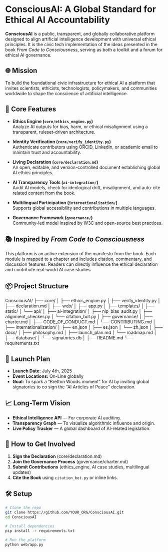 # ConsciousAI: A Global Standard for Ethical AI Accountability

**ConsciousAI** is a public, transparent, and globally collaborative platform designed to align artificial intelligence development with universal ethical principles. It is the civic tech implementation of the ideas presented in the book *From Code to Consciousness*, serving as both a toolkit and a forum for ethical AI governance.

## 🌐 Mission
To build the foundational civic infrastructure for ethical AI a platform that invites scientists, ethicists, technologists, policymakers, and communities worldwide to shape the conscience of artificial intelligence.

## 🔑 Core Features

- **Ethics Engine (`core/ethics_engine.py`)**  
  Analyze AI outputs for bias, harm, or ethical misalignment using a transparent, ruleset-driven architecture.

- **Identity Verification (`core/verify_identity.py`)**  
  Authenticate contributors using ORCID, LinkedIn, or academic email to maintain trust and accountability.

- **Living Declaration (`core/declaration.md`)**  
  An open, editable, and version-controlled document establishing global AI ethics principles.

- **AI Transparency Tools (`ai-integration/`)**  
  Audit AI models, check for ideological drift, misalignment, and auto-cite related content from the book.

- **Multilingual Participation (`internationalization/`)**  
  Supports global accessibility and contributions in multiple languages.

- **Governance Framework (`governance/`)**  
  Community-led model inspired by W3C and open-source best practices.

## 📚 Inspired by *From Code to Consciousness*
This platform is an active extension of the manifesto from the book. Each module is mapped to a chapter and includes citation, commentary, and discussion features. Readers can directly influence the ethical declaration and contribute real-world AI case studies.

## 📦 Project Structure
ConsciousAI/
├── core/
│   ├── ethics_engine.py
│   ├── verify_identity.py
│   ├── declaration.md
│
├── web/
│   ├── app.py
│   ├── templates/
│   ├── static/
│   └── api/
│
├── ai-integration/
│   ├── nlp_bias_audit.py
│   ├── alignment_checker.py
│   └── citation_bot.py
│
├── governance/
│   ├── charter.md
│   ├── CODE_OF_CONDUCT.md
│   └── CONTRIBUTING.md
│
├── internationalization/
│   ├── en.json
│   ├── es.json
│   └── zh.json
│
├── docs/
│   ├── philosophy.md
│   ├── launch_plan.md
│   └── roadmap.md
│
├── database/
│   └── signatories.db
│
├── README.md
└── requirements.txt
## 📅 Launch Plan

- **Launch Date:** July 4th, 2025  
- **Event Locations:** On-Line globally  
- **Goal:** To spark a “Bretton Woods moment” for AI by inviting global signatories to co sign the “AI Articles of Peace” declaration.

## 📈 Long-Term Vision

- **Ethical Intelligence API** — For corporate AI auditing.  
- **Transparency Graph** — To visualize algorithmic influence and origin.  
- **Live Policy Tracker** — A global dashboard of AI-related legislation.

## 🤝 How to Get Involved

1. **Sign the Declaration** (core/declaration.md)  
2. **Join the Governance Process** (governance/charter.md)  
3. **Submit Contributions** (ethics_engine, AI case studies, multilingual updates)  
4. **Cite the Book** using `citation_bot.py` or inline links.

## 🛠️ Setup

```bash
# Clone the repo
git clone https://github.com/YOUR_ORG/ConsciousAI.git
cd ConsciousAI

# Install dependencies
pip install -r requirements.txt

# Run the platform
python web/app.py

